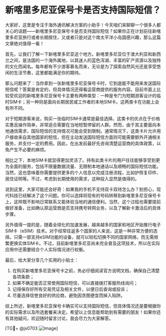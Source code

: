# 新喀里多尼亚保号卡是否支持国际短信？

大家好，这里是专注于海外通讯解决方案的小助手！今天咱们来聊聊一个很多人都关心的话题——新喀里多尼亚保号卡是否支持国际短信？如果你正在计划前往新喀里多尼亚旅行或者长期居住，又或者只是对这个南太平洋小岛国感兴趣，那么这篇文章绝对值得一看！

首先，让我们了解一下新喀里多尼亚这个地方。新喀里多尼亚位于澳大利亚和新西兰之间，是法国的一个海外属地，以其迷人的蓝色泻湖、丰富的矿产资源以及独特的文化而闻名。每年都有不少游客慕名而来，无论是为了探索自然风光还是享受悠闲的生活节奏，这里都能满足你的期待。

那么问题来了：当你拿到一张新喀里多尼亚保号卡时，它到底能不能用来发送国际短信呢？答案是肯定的，但具体情况还得看运营商提供的服务内容。目前市面上比较受欢迎的新喀里多尼亚保号卡主要有两种类型：一种是专门为短期游客设计的临时SIM卡；另一种则是面向长期居民或工作者的本地SIM卡。这两类卡在功能上会有所不同。

对于短期游客来说，购买一张临时SIM卡通常是最佳选择。这类卡的优点在于价格实惠且操作简单，非常适合需要在当地短暂停留的人群。然而，由于其主要面向本地通信需求，国际短信的支持情况可能会受到限制。通常情况下，这类卡片允许用户接收来自其他国家的短信，但在主动发送国际短信方面则可能需要额外开通相关服务，并支付一定的费用。因此，在出发前最好先咨询清楚运营商的具体政策，以免产生不必要的麻烦。

相比之下，本地SIM卡就显得更加灵活了。持有此类卡片的用户往往能够享受到更为全面的服务，包括不限量数据流量、无限制本地通话以及顺畅的国际短信功能。当然，这也意味着你需要提供更多的个人信息以完成注册流程，比如护照复印件、居住证明等。不过，考虑到长期使用的需求，这种投入显然是值得的。

说到这里，大家可能还会好奇：如果我的手机不支持双卡双待怎么办？别担心，现代科技已经解决了这个问题。你可以选择将现有的号码转移到新喀里多尼亚保号卡上，这样既不影响日常联系又能体验当地的通信便利。当然，这个过程也需要提前做好准备，比如确认原运营商是否支持携号转网业务，以及了解新卡激活后的具体步骤。

另外值得一提的是，随着全球化的加速发展，越来越多的国家和地区开始推行电子SIM卡（eSIM）技术。对于经常往返多个国家的人来说，这是一种非常方便的选择。只需一部支持eSIM功能的设备，就可以轻松切换不同的国家网络，而无需频繁更换实体SIM卡。不过，目前新喀里多尼亚尚未完全普及这项技术，所以在实际应用中还需要结合个人实际情况进行权衡。

最后，给大家分享几个实用的小贴士：
1. 在购买新喀里多尼亚保号卡之前，务必仔细阅读官方说明文档，确保自己清楚各项条款；
2. 如果不确定能否正常使用国际短信，可以直接拨打客服热线询问；
3. 记得保存好所有交易凭证及相关文件，以便日后查询或投诉；
4. 尽量选择信誉良好的供应商，避免因贪图便宜而掉入陷阱。

综上所述，新喀里多尼亚保号卡确实可以支持国际短信，但具体情况还是要根据你的实际需求以及所选套餐来决定。希望以上信息能帮助到有需要的朋友！如果你还有其他疑问，欢迎随时留言讨论，我会尽力为大家解答。

[TG💪+ @jx0703 ![Image](https://github.com/user-attachments/assets/dbca1d08-cadb-493c-b0ec-ad6f7a83f270)]
